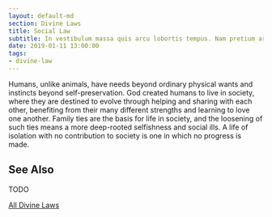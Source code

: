 ```yaml
---
layout: default-md
section: Divine Laws
title: Social Law
subtitle: In vestibulum massa quis arcu lobortis tempus. Nam pretium arcu in odio vulputate luctus.
date: 2019-01-11 13:00:00
tags: 
- divine-law
---
```


Humans, unlike animals, have needs beyond ordinary physical wants and instincts beyond self-preservation.  God created humans to live in society, where they are destined to evolve through helping and sharing with each other, benefiting from their many different strengths and learning to love one another.  Family ties are the basis for life in society, and the loosening of such ties means a more deep-rooted selfishness and social ills.  A life of isolation with no contribution to society is one in which no progress is made. 

## See Also
TODO


<a href="/divine-laws" class="button special">All Divine Laws</a>
